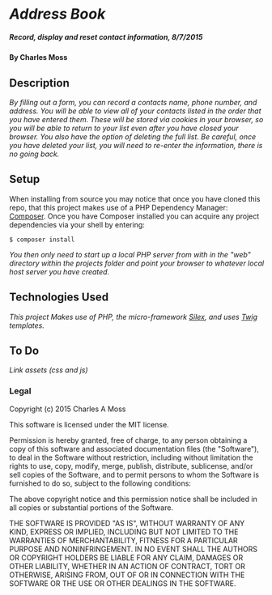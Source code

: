 # _Address Book_

##### _Record, display and reset contact information, 8/7/2015_

#### By Charles Moss

## Description

_By filling out a form, you can record a contacts name, phone number, and address. You will be able to view all of your contacts listed in the order that you have entered them. These will be stored via cookies in your browser, so you will be able to return to your list even after you have closed your browser. You also have the option of deleting the full list. Be careful, once you have deleted your list, you will need to re-enter the information, there is no going back._

## Setup

When installing from source you may notice that once you have cloned this repo, that this project makes use of a PHP Dependency Manager: [Composer](https://github.com/composer/composer). Once you have Composer installed you can acquire any project dependencies via your shell by entering:

```
$ composer install
```

_You then only need to start up a local PHP server from with in the "web" directory within the projects folder and point your browser to whatever local host server you have created._  


## Technologies Used

_This project Makes use of PHP, the micro-framework [Silex](http://silex.sensiolabs.org/), and uses [Twig](http://twig.sensiolabs.org/) templates._

## To Do

_Link assets (css and js)_ 


### Legal



Copyright (c) 2015 Charles A Moss

This software is licensed under the MIT license.

Permission is hereby granted, free of charge, to any person obtaining a copy
of this software and associated documentation files (the "Software"), to deal
in the Software without restriction, including without limitation the rights
to use, copy, modify, merge, publish, distribute, sublicense, and/or sell
copies of the Software, and to permit persons to whom the Software is
furnished to do so, subject to the following conditions:

The above copyright notice and this permission notice shall be included in
all copies or substantial portions of the Software.

THE SOFTWARE IS PROVIDED "AS IS", WITHOUT WARRANTY OF ANY KIND, EXPRESS OR
IMPLIED, INCLUDING BUT NOT LIMITED TO THE WARRANTIES OF MERCHANTABILITY,
FITNESS FOR A PARTICULAR PURPOSE AND NONINFRINGEMENT. IN NO EVENT SHALL THE
AUTHORS OR COPYRIGHT HOLDERS BE LIABLE FOR ANY CLAIM, DAMAGES OR OTHER
LIABILITY, WHETHER IN AN ACTION OF CONTRACT, TORT OR OTHERWISE, ARISING FROM,
OUT OF OR IN CONNECTION WITH THE SOFTWARE OR THE USE OR OTHER DEALINGS IN
THE SOFTWARE.